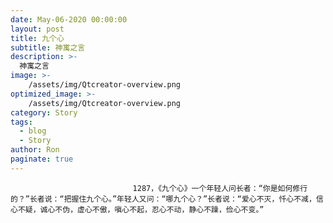 ```yaml
---
date: May-06-2020 00:00:00
layout: post
title: 九个心
subtitle: 神寓之言
description: >-
  神寓之言
image: >-
    /assets/img/Qtcreator-overview.png
optimized_image: >-
    /assets/img/Qtcreator-overview.png
category: Story
tags:
  - blog
  - Story
author: Ron
paginate: true
---
```


							　　1287，《九个心》一个年轻人问长者：“你是如何修行的？”长者说：“把握住九个心。”年轻人又问：“哪九个心？”长者说：“爱心不灭，忏心不减，信心不疑，诚心不伪，虚心不傲，嗔心不起，忍心不动，静心不躁，俭心不变。”
							
							
						